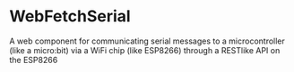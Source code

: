 # WebFetchSerial
A web component for communicating serial messages to a microcontroller (like a micro:bit) via a WiFi chip (like ESP8266) through a RESTlike API on the ESP8266 
